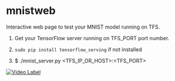 # mnistweb
Interactive web page to test your MNIST model running on TFS.

1. Get your TensorFlow server running on TFS_PORT port number.

2. ```sudo pip install tensorflow_serving``` if not installed

3. $ ./mnist_server.py <TFS_IP_OR_HOST>:<TFS_PORT> <PORT>


[![Video Label](http://img.youtube.com/vi/EVQ8BmZpLyQ/0.jpg)](https://youtu.be/EVQ8BmZpLyQ?t=0s)
